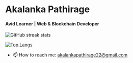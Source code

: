 # Akalanka Pathirage

#### Avid Learner | Web & Blockchain Developer


![GitHub streak stats](https://github-readme-streak-stats.herokuapp.com/?user=Ak-prog-50) 

[![Top Langs](https://github-readme-stats.vercel.app/api/top-langs/?username=ak-prog-50&exclude_repo=pandas_so_survey,hardhat_fcc&hide=html,css,shell)](https://github.com/anuraghazra/github-readme-stats)

<!-- <a>
  <img align="left" src="https://github-readme-streak-stats.herokuapp.com/?user=Ak-prog-50" />
</a>
<a href="https://github-readme-stats-ak-prog-50.vercel.app/api/top-langs/?username=ak-prog-50&hide=html,css,shell,EJS&langs_count=5">
  <img align="left" src="https://github-readme-stats-ak-prog-50.vercel.app/api/top-langs/?username=ak-prog-50&hide=html,css,shell,EJS&langs_count=5" />
</a> -->

<!-- <br /><br /><br /><br /><br /><br /><br /><br /><br /><br /><br /> -->
- 📫 How to reach me: akalankapathirage22@gmail.com 












